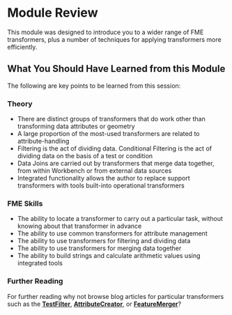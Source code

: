 # Module Review #

This module was designed to introduce you to a wider range of FME transformers, plus a number of techniques for applying transformers more efficiently.

 
## What You Should Have Learned from this Module ##

The following are key points to be learned from this session:


### Theory ###
- There are distinct groups of transformers that do work other than transforming data attributes or geometry
- A large proportion of the most-used transformers are related to attribute-handling
- Filtering is the act of dividing data. Conditional Filtering is the act of dividing data on the basis of a test or condition
- Data Joins are carried out by transformers that merge data together, from within Workbench or from external data sources
- Integrated functionality allows the author to replace support transformers with tools built-into operational transformers


### FME Skills ###
- The ability to locate a transformer to carry out a particular task, without knowing about that transformer in advance
- The ability to use common transformers for attribute management
- The ability to use transformers for filtering and dividing data
- The ability to use transformers for merging data together
- The ability to build strings and calculate arithmetic values using integrated tools

### Further Reading ###

For further reading why not browse blog articles for particular transformers such as the **[TestFilter](http://blog.safe.com/tag/testfilter/)**, **[AttributeCreator](http://blog.safe.com/tag/attributecreator/)**, or **[FeatureMerger](http://blog.safe.com/tag/featuremerger/)**? 

